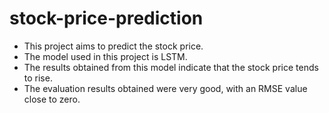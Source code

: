 # stock-price-prediction
* This project aims to predict the stock price.
* The model used in this project is LSTM.
* The results obtained from this model indicate that the stock price tends to rise.
* The evaluation results obtained were very good, with an RMSE value close to zero.






